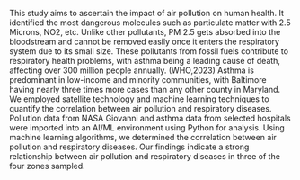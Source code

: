 This study aims to ascertain the
impact of air pollution on human health. It
identified the most dangerous molecules such as
particulate matter with 2.5 Microns, NO2, etc.
Unlike other pollutants, PM 2.5 gets absorbed into
the bloodstream and cannot be removed easily
once it enters the respiratory system due to its
small size. These pollutants from fossil fuels
contribute to respiratory health problems, with
asthma being a leading cause of death, affecting
over 300 million people annually. (WHO,2023)
Asthma is predominant in low-income and
minority communities, with Baltimore having
nearly three times more cases than any other
county in Maryland. We employed satellite
technology and machine learning techniques to
quantify the correlation between air pollution and
respiratory diseases. Pollution data from NASA
Giovanni and asthma data from selected hospitals
were imported into an AI/ML environment using
Python for analysis. Using machine learning
algorithms, we determined the correlation between
air pollution and respiratory diseases. Our
findings indicate a strong relationship between air
pollution and respiratory diseases in three of the
four zones sampled.


